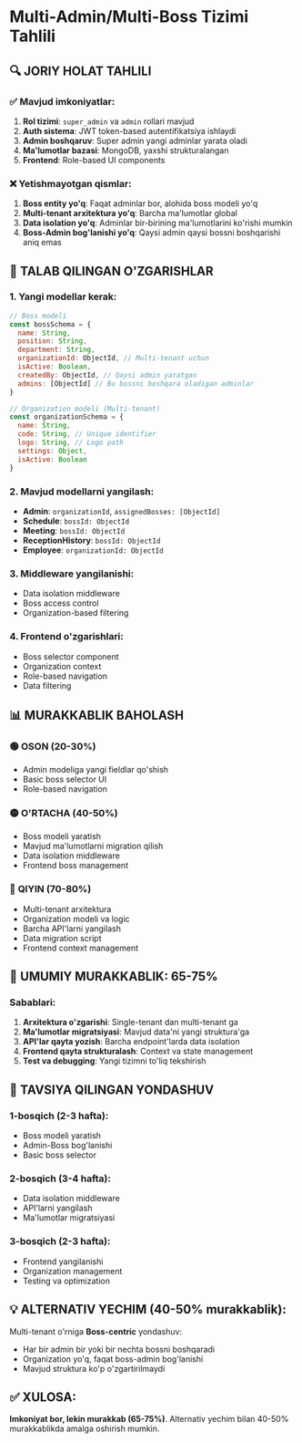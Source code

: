 # Multi-Admin/Multi-Boss Tizimi Tahlili

## 🔍 **JORIY HOLAT TAHLILI**

### ✅ **Mavjud imkoniyatlar:**
1. **Rol tizimi**: `super_admin` va `admin` rollari mavjud
2. **Auth sistema**: JWT token-based autentifikatsiya ishlaydi
3. **Admin boshqaruv**: Super admin yangi adminlar yarata oladi
4. **Ma'lumotlar bazasi**: MongoDB, yaxshi strukturalangan
5. **Frontend**: Role-based UI components

### ❌ **Yetishmayotgan qismlar:**
1. **Boss entity yo'q**: Faqat adminlar bor, alohida boss modeli yo'q
2. **Multi-tenant arxitektura yo'q**: Barcha ma'lumotlar global
3. **Data isolation yo'q**: Adminlar bir-birining ma'lumotlarini ko'rishi mumkin
4. **Boss-Admin bog'lanishi yo'q**: Qaysi admin qaysi bossni boshqarishi aniq emas

## 🎯 **TALAB QILINGAN O'ZGARISHLAR**

### 1. **Yangi modellar kerak:**
```javascript
// Boss modeli
const bossSchema = {
  name: String,
  position: String,
  department: String,
  organizationId: ObjectId, // Multi-tenant uchun
  isActive: Boolean,
  createdBy: ObjectId, // Qaysi admin yaratgan
  admins: [ObjectId] // Bu bossni boshqara oladigan adminlar
}

// Organization modeli (Multi-tenant)
const organizationSchema = {
  name: String,
  code: String, // Unique identifier
  logo: String, // Logo path
  settings: Object,
  isActive: Boolean
}
```

### 2. **Mavjud modellarni yangilash:**
- **Admin**: `organizationId`, `assignedBosses: [ObjectId]`
- **Schedule**: `bossId: ObjectId`
- **Meeting**: `bossId: ObjectId`
- **ReceptionHistory**: `bossId: ObjectId`
- **Employee**: `organizationId: ObjectId`

### 3. **Middleware yangilanishi:**
- Data isolation middleware
- Boss access control
- Organization-based filtering

### 4. **Frontend o'zgarishlari:**
- Boss selector component
- Organization context
- Role-based navigation
- Data filtering

## 📊 **MURAKKABLIK BAHOLASH**

### 🟢 **OSON (20-30%)**
- Admin modeliga yangi fieldlar qo'shish
- Basic boss selector UI
- Role-based navigation

### 🟡 **O'RTACHA (40-50%)**
- Boss modeli yaratish
- Mavjud ma'lumotlarni migration qilish
- Data isolation middleware
- Frontend boss management

### 🔴 **QIYIN (70-80%)**
- Multi-tenant arxitektura
- Organization modeli va logic
- Barcha API'larni yangilash
- Data migration script
- Frontend context management

## 🎯 **UMUMIY MURAKKABLIK: 65-75%**

### **Sabablari:**
1. **Arxitektura o'zgarishi**: Single-tenant dan multi-tenant ga
2. **Ma'lumotlar migratsiyasi**: Mavjud data'ni yangi struktura'ga
3. **API'lar qayta yozish**: Barcha endpoint'larda data isolation
4. **Frontend qayta strukturalash**: Context va state management
5. **Test va debugging**: Yangi tizimni to'liq tekshirish

## 🚀 **TAVSIYA QILINGAN YONDASHUV**

### **1-bosqich (2-3 hafta):**
- Boss modeli yaratish
- Admin-Boss bog'lanishi
- Basic boss selector

### **2-bosqich (3-4 hafta):**
- Data isolation middleware
- API'larni yangilash
- Ma'lumotlar migratsiyasi

### **3-bosqich (2-3 hafta):**
- Frontend yangilanishi
- Organization management
- Testing va optimization

## 💡 **ALTERNATIV YECHIM (40-50% murakkablik):**
Multi-tenant o'rniga **Boss-centric** yondashuv:
- Har bir admin bir yoki bir nechta bossni boshqaradi
- Organization yo'q, faqat boss-admin bog'lanishi
- Mavjud struktura ko'p o'zgartirilmaydi

## ✅ **XULOSA:**
**Imkoniyat bor, lekin murakkab (65-75%)**. Alternativ yechim bilan 40-50% murakkablikda amalga oshirish mumkin.
